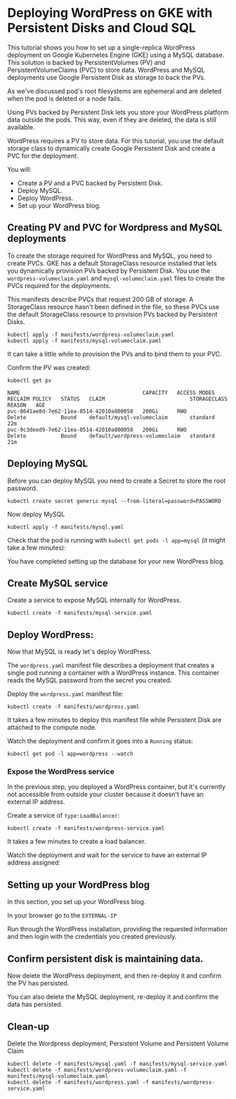 # Deploying WordPress on GKE with Persistent Disks and Cloud SQL   

This tutorial shows you how to set up a single-replica WordPress deployment on Google Kubernetes Engine (GKE) using a MySQL database. This solution is backed by PersistentVolumes (PV) and PersistentVolumeClaims (PVC) to store data. WordPress and MySQL deployments use Google Persistent Disk as storage to back the PVs.

As we've discussed pod's root filesystems are ephemeral and are deleted when the pod is deleted or a node fails. 

Using PVs backed by Persistent Disk lets you store your WordPress platform data outside the pods. This way, even if they are deleted, the data is still available.

WordPress requires a PV to store data. For this tutorial, you use the default storage class to dynamically create Google Persistent Disk and create a PVC for the deployment.

You will: 
* Create a PV and a PVC backed by Persistent Disk.
* Deploy MySQL. 
* Deploy WordPress.
* Set up your WordPress blog.

## Creating PV and PVC for Wordpress and MySQL deployments
To create the storage required for WordPress and MySQL, you need to create PVCs. GKE has a default StorageClass resource installed that lets you dynamically provision PVs backed by Persistent Disk. You use the `wordpress-volumeclaim.yaml` and `mysql-volumeclaim.yaml` files to create the PVCs required for the deployments.   

This manifests describe PVCs that request 200 GB of storage. A StorageClass resource hasn't been defined in the file, so these PVCs use the default StorageClass resource to provision PVs backed by Persistent Disks.   
```
kubectl apply -f manifests/wordpress-volumeclaim.yaml   
kubectl apply -f manifests/mysql-volumeclaim.yaml   
```

It can take a little while to provision the PVs and to bind them to your PVC.    

Confirm the PV was created:   
```
kubectl get pv    
```
```
NAME                                       CAPACITY   ACCESS MODES   RECLAIM POLICY   STATUS   CLAIM                           STORAGECLASS   REASON   AGE   
pvc-8641ae8d-7e62-11ea-8514-42010a800058   200Gi      RWO            Delete           Bound    default/mysql-volumeclaim       standard                22m   
pvc-9c3deed9-7e62-11ea-8514-42010a800058   200Gi      RWO            Delete           Bound    default/wordpress-volumeclaim   standard                21m   
```

## Deploying MySQL
Before you can deploy MySQL you need to create a Secret to store the root password.   
```
kubectl create secret generic mysql --from-literal=password=PASSWORD   
```

Now deploy MySQL   
```
kubectl apply -f manifests/mysql.yaml   
```

Check that the pod is running with `kubectl get pods -l app=mysql` (it might take a few minutes):   

You have completed setting up the database for your new WordPress blog.    

## Create MySQL service
Create a service to expose MySQL internally for WordPress.   
```
kubectl create -f manifests/mysql-service.yaml
```

## Deploy WordPress:   
Now that MySQL is ready let's deploy WordPress.   

The `wordpress.yaml` manifest file describes a deployment that creates a single pod running a container with a WordPress instance. This container reads the MySQL password from the secret you created.   

Deploy the `wordpress.yaml` manifest file:   
```
kubectl create -f manifests/wordpress.yaml
```
It takes a few minutes to deploy this manifest file while Persistent Disk are attached to the compute node.   

Watch the deployment and confirm it goes into a `Running` status:

```
kubectl get pod -l app=wordpress --watch
```

### Expose the WordPress service  
In the previous step, you deployed a WordPress container, but it's currently not accessible from outside your cluster because it doesn't have an external IP address.   

Create a service of `type:LoadBalancer`:    

```
kubectl create -f manifests/wordpress-service.yaml 

```
It takes a few minutes to create a load balancer.   

Watch the deployment and wait for the service to have an external IP address assigned:  

## Setting up your WordPress blog
In this section, you set up your WordPress blog.  

In your browser go to the `EXTERNAL-IP`

Run through the WordPress installation, providing the requested information and then login with the credentials you created previously. 


## Confirm persistent disk is maintaining data.  

Now delete the WordPress deployment, and then re-deploy it and confirm the PV has persisted.  

You can also delete the MySQL deployment, re-deploy it and confirm the data has persisted.

## Clean-up    
Delete the Wordpress deployment, Persistent Volume and Persistent Volume Claim   
```
kubectl delete -f manifests/mysql.yaml -f manifests/mysql-service.yaml
kubectl delete -f manifests/wordpress-volumeclaim.yaml -f manifests/mysql-volumeclaim.yaml
kubectl delete -f manifests/wordpress.yaml -f manifests/wordpress-service.yaml
```
